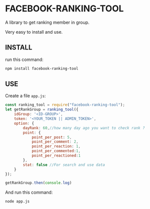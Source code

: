 # FACEBOOK-RANKING-TOOL

A library to get ranking member in group.

Very easy to install and use.

## INSTALL
run this command:
```bash
npm install facebook-ranking-tool

```

## USE
Create a file `app.js`:
```js
const ranking_tool = require("facebook-ranking-tool");
let getRankGroup = ranking_tool({
    idGroup: '<ID-GROUP>',
    token: '<YOUR_TOKEN || ADMIN_TOKEN>',
    option: {
        dayRank: 60,//how many day ago you want to check rank ?
        point: {
            point_per_post: 5,
            point_per_comment: 2,
            point_per_reaction: 1,
            point_per_commented:1,
            point_per_reactioned:1
        },
        stat: false //For search and use data
    }
});

getRankGroup.then(console.log)
```
And run this command:
```bash
node app.js
```
